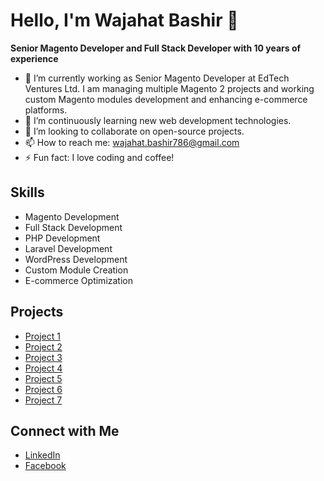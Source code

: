 # Hello, I'm Wajahat Bashir 👋

**Senior Magento Developer and Full Stack Developer with 10 years of experience**

- 🔭 I’m currently working as Senior Magento Developer at EdTech Ventures Ltd. I am managing multiple Magento 2 projects and working custom Magento modules development and enhancing e-commerce platforms.
- 🌱 I’m continuously learning new web development technologies.
- 👯 I’m looking to collaborate on open-source projects.
- 📫 How to reach me: wajahat.bashir786@gmail.com
- ⚡ Fun fact: I love coding and coffee!

## Skills
- Magento Development
- Full Stack Development
- PHP Development
- Laravel Development
- WordPress Development
- Custom Module Creation
- E-commerce Optimization

## Projects
- [Project 1](https://shop.jaipurandco.com/)
- [Project 2](https://www.cloudinstitute.io/)
- [Project 3](https://www.healthtechacademy.org/)
- [Project 4](https://workforceinstitute.io/)
- [Project 5](http://www.fakhruddinsouq.com/)
- [Project 6](https://www.fakhruddinoutlet.com/)
- [Project 7](https://www.banyo.co.uk/)

## Connect with Me
- [LinkedIn](https://linkedin.com/in/wajahatbashir)
- [Facebook](https://www.facebook.com/engrwb)
